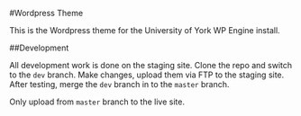 #Wordpress Theme

This is the Wordpress theme for the University of York WP Engine install.

##Development

All development work is done on the staging site. Clone the repo and switch to the `dev` branch. Make changes, upload them via FTP to the staging site. After testing, merge the `dev` branch in to the `master` branch.

Only upload from `master` branch to the live site.